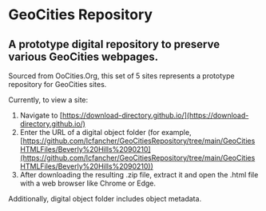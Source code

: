 # GeoCities Repository
## A prototype digital repository to preserve various GeoCities webpages.

Sourced from OoCities.Org, this set of 5 sites represents a prototype repository for GeoCities sites.
  
Currently, to view a site:
  1. Navigate to [https://download-directory.github.io/](https://download-directory.github.io/)
  2. Enter the URL of a digital object folder (for example, [https://github.com/lcfancher/GeoCitiesRepository/tree/main/GeoCitiesHTMLFiles/Beverly%20Hills%2090210](https://github.com/lcfancher/GeoCitiesRepository/tree/main/GeoCitiesHTMLFiles/Beverly%20Hills%2090210))
  3. After downloading the resulting .zip file, extract it and open the .html file with a web browser like Chrome or Edge.

Additionally, digital object folder includes object metadata.
